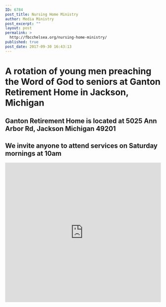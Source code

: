 ```yaml
---
ID: 6784
post_title: Nursing Home Ministry
author: Media Ministry
post_excerpt: ""
layout: post
permalink: >
  http://fbcchelsea.org/nursing-home-ministry/
published: true
post_date: 2017-09-30 16:43:13
---
```

<h1>A rotation of young men preaching the Word of God to seniors at Ganton Retirement Home in Jackson, Michigan</h1><h2>Ganton Retirement Home is located at 5025 Ann Arbor Rd, Jackson Michigan 49201</h2><h2>We invite anyone to attend services on Saturday mornings at 10am</h2><p><iframe style="border: 0;" src="https://www.google.com/maps/embed?pb=!1m28!1m12!1m3!1d94452.87014913822!2d-84.28033260889661!3d42.28594728914106!2m3!1f0!2f0!3f0!3m2!1i1024!2i768!4f13.1!4m13!3e6!4m5!1s0x883cce2453ba424f%3A0xc676caa349bee04b!2sFaith+Baptist+Church%2C+Kalmbach+Road%2C+Chelsea%2C+MI!3m2!1d42.2963713!2d-84.096544!4m5!1s0x883d28932c160829%3A0xa0924a5be865d625!2sGanton+Retirement+Center%2C+5025+Ann+Arbor+Rd%2C+Jackson%2C+MI+49201!3m2!1d42.273139!2d-84.325687!5e0!3m2!1sen!2sus!4v1506804017151" width="100%" height="450" frameborder="0" allowfullscreen="allowfullscreen"></iframe></p>